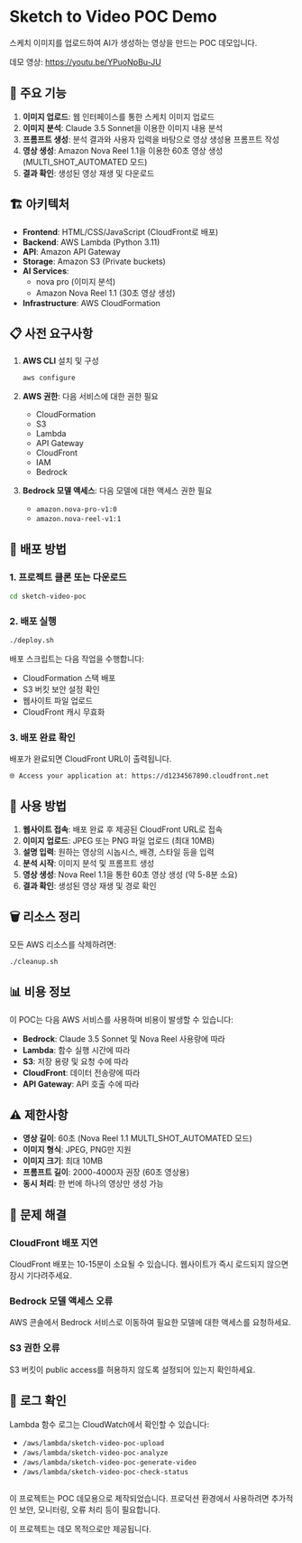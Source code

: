 # Sketch to Video POC Demo

스케치 이미지를 업로드하여 AI가 생성하는 영상을 만드는 POC 데모입니다.

데모 영상: https://youtu.be/YPuoNpBu-JU
## 🎯 주요 기능

1. **이미지 업로드**: 웹 인터페이스를 통한 스케치 이미지 업로드
2. **이미지 분석**: Claude 3.5 Sonnet을 이용한 이미지 내용 분석
3. **프롬프트 생성**: 분석 결과와 사용자 입력을 바탕으로 영상 생성용 프롬프트 작성
4. **영상 생성**: Amazon Nova Reel 1.1을 이용한 60초 영상 생성 (MULTI_SHOT_AUTOMATED 모드)
5. **결과 확인**: 생성된 영상 재생 및 다운로드

## 🏗️ 아키텍처

- **Frontend**: HTML/CSS/JavaScript (CloudFront로 배포)
- **Backend**: AWS Lambda (Python 3.11)
- **API**: Amazon API Gateway
- **Storage**: Amazon S3 (Private buckets)
- **AI Services**: 
  - nova pro (이미지 분석)
  - Amazon Nova Reel 1.1 (30초 영상 생성)
- **Infrastructure**: AWS CloudFormation
 

## 📋 사전 요구사항

1. **AWS CLI** 설치 및 구성
   ```bash
   aws configure
   ```

2. **AWS 권한**: 다음 서비스에 대한 권한 필요
   - CloudFormation
   - S3
   - Lambda
   - API Gateway
   - CloudFront
   - IAM
   - Bedrock

3. **Bedrock 모델 액세스**: 다음 모델에 대한 액세스 권한 필요
   - `amazon.nova-pro-v1:0`
   - `amazon.nova-reel-v1:1`

## 🚀 배포 방법

### 1. 프로젝트 클론 또는 다운로드
```bash
cd sketch-video-poc
```

### 2. 배포 실행
```bash
./deploy.sh
```

배포 스크립트는 다음 작업을 수행합니다:
- CloudFormation 스택 배포
- S3 버킷 보안 설정 확인
- 웹사이트 파일 업로드
- CloudFront 캐시 무효화

### 3. 배포 완료 확인
배포가 완료되면 CloudFront URL이 출력됩니다.
```
🌐 Access your application at: https://d1234567890.cloudfront.net
```

## 🧪 사용 방법

1. **웹사이트 접속**: 배포 완료 후 제공된 CloudFront URL로 접속
2. **이미지 업로드**: JPEG 또는 PNG 파일 업로드 (최대 10MB)
3. **설명 입력**: 원하는 영상의 시놉시스, 배경, 스타일 등을 입력
4. **분석 시작**: 이미지 분석 및 프롬프트 생성
5. **영상 생성**: Nova Reel 1.1을 통한 60초 영상 생성 (약 5-8분 소요)
6. **결과 확인**: 생성된 영상 재생 및 경로 확인

## 🗑️ 리소스 정리

모든 AWS 리소스를 삭제하려면:
```bash
./cleanup.sh
```

## 📊 비용 정보

이 POC는 다음 AWS 서비스를 사용하며 비용이 발생할 수 있습니다:
- **Bedrock**: Claude 3.5 Sonnet 및 Nova Reel 사용량에 따라
- **Lambda**: 함수 실행 시간에 따라
- **S3**: 저장 용량 및 요청 수에 따라
- **CloudFront**: 데이터 전송량에 따라
- **API Gateway**: API 호출 수에 따라

## ⚠️ 제한사항

- **영상 길이**: 60초 (Nova Reel 1.1 MULTI_SHOT_AUTOMATED 모드)
- **이미지 형식**: JPEG, PNG만 지원
- **이미지 크기**: 최대 10MB
- **프롬프트 길이**: 2000-4000자 권장 (60초 영상용)
- **동시 처리**: 한 번에 하나의 영상만 생성 가능

## 🔧 문제 해결

### CloudFront 배포 지연
CloudFront 배포는 10-15분이 소요될 수 있습니다. 웹사이트가 즉시 로드되지 않으면 잠시 기다려주세요.

### Bedrock 모델 액세스 오류
AWS 콘솔에서 Bedrock 서비스로 이동하여 필요한 모델에 대한 액세스를 요청하세요.

### S3 권한 오류
S3 버킷이 public access를 허용하지 않도록 설정되어 있는지 확인하세요.

## 📝 로그 확인

Lambda 함수 로그는 CloudWatch에서 확인할 수 있습니다:
- `/aws/lambda/sketch-video-poc-upload`
- `/aws/lambda/sketch-video-poc-analyze`
- `/aws/lambda/sketch-video-poc-generate-video`
- `/aws/lambda/sketch-video-poc-check-status`

##    

이 프로젝트는 POC 데모용으로 제작되었습니다. 프로덕션 환경에서 사용하려면 추가적인 보안, 모니터링, 오류 처리 등이 필요합니다.
 
이 프로젝트는 데모 목적으로만 제공됩니다.
